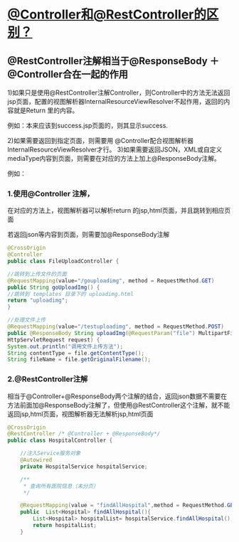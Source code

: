 # [@Controller和@RestController的区别？](https://www.cnblogs.com/clwydjgs/p/9255046.html)

## @RestController注解相当于@ResponseBody ＋ @Controller合在一起的作用

1)如果只是使用@RestController注解Controller，则Controller中的方法无法返回jsp页面，配置的视图解析器InternalResourceViewResolver不起作用，返回的内容就是Return 里的内容。

例如：本来应该到success.jsp页面的，则其显示success.

2)如果需要返回到指定页面，则需要用 @Controller配合视图解析器InternalResourceViewResolver才行。
3)如果需要返回JSON，XML或自定义mediaType内容到页面，则需要在对应的方法上加上@ResponseBody注解。

 

例如：

### 1.使用@Controller 注解，

在对应的方法上，视图解析器可以解析return 的jsp,html页面，并且跳转到相应页面

若返回json等内容到页面，则需要加@ResponseBody注解

```java
@CrossOrigin
@Controller
public class FileUploadController {

//跳转到上传文件的页面
@RequestMapping(value="/gouploadimg", method = RequestMethod.GET)
public String goUploadImg() {
//跳转到 templates 目录下的 uploadimg.html
return "uploadimg";
}

//处理文件上传
@RequestMapping(value="/testuploadimg", method = RequestMethod.POST)
public @ResponseBody String uploadImg(@RequestParam("file") MultipartFile file,
HttpServletRequest request) {
System.out.println("调用文件上传方法");
String contentType = file.getContentType();
String fileName = file.getOriginalFilename();
```

 

###  2.@RestController注解

相当于@Controller+@ResponseBody两个注解的结合，返回json数据不需要在方法前面加@ResponseBody注解了，但使用@RestController这个注解，就不能返回jsp,html页面，视图解析器无法解析jsp,html页面

```java
@CrossOrigin
@RestController /* @Controller + @ResponseBody*/
public class HospitalController {

    //注入Service服务对象
    @Autowired
    private HospitalService hospitalService;

    /**
     * 查询所有医院信息（未分页）
     */

    @RequestMapping(value = "findAllHospital",method = RequestMethod.GET)
    public  List<Hospital> findAllHospital(){
        List<Hospital> hospitalList= hospitalService.findAllHospital();
        return hospitalList;
    }
```